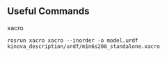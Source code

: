 ## Useful Commands
xacro
```angular2
rosrun xacro xacro --inorder -o model.urdf kinova_description/urdf/m1n6s200_standalone.xacro
```